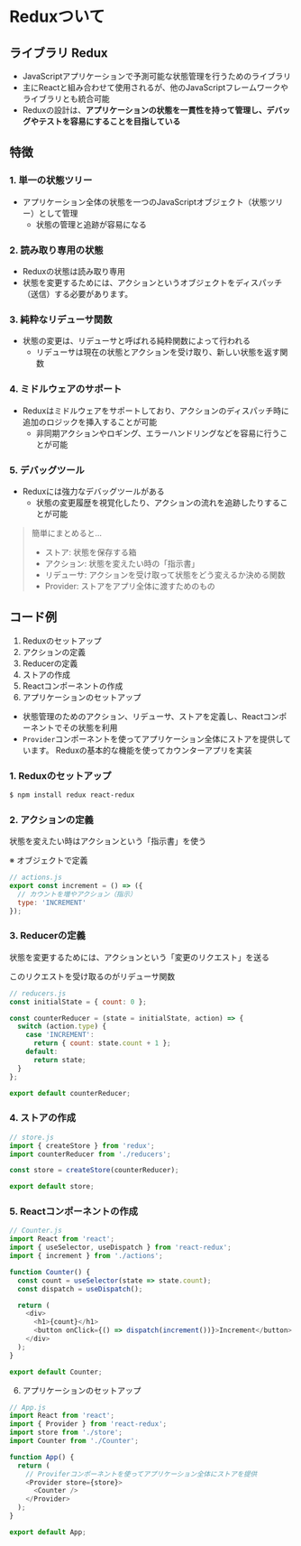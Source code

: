 # Reduxついて
## ライブラリ Redux

- JavaScriptアプリケーションで予測可能な状態管理を行うためのライブラリ
- 主にReactと組み合わせて使用されるが、他のJavaScriptフレームワークやライブラリとも統合可能
- Reduxの設計は、**アプリケーションの状態を一貫性を持って管理し、デバッグやテストを容易にすることを目指している**

## 特徴
### 1. 単一の状態ツリー
- アプリケーション全体の状態を一つのJavaScriptオブジェクト（状態ツリー）として管理
    - 状態の管理と追跡が容易になる

### 2. 読み取り専用の状態
- Reduxの状態は読み取り専用
- 状態を変更するためには、アクションというオブジェクトをディスパッチ（送信）する必要があります。

### 3. 純粋なリデューサ関数
- 状態の変更は、リデューサと呼ばれる純粋関数によって行われる
    - リデューサは現在の状態とアクションを受け取り、新しい状態を返す関数

### 4. ミドルウェアのサポート
- Reduxはミドルウェアをサポートしており、アクションのディスパッチ時に追加のロジックを挿入することが可能
    - 非同期アクションやロギング、エラーハンドリングなどを容易に行うことが可能

### 5. デバッグツール
- Reduxには強力なデバッグツールがある
    - 状態の変更履歴を視覚化したり、アクションの流れを追跡したりすることが可能

> 簡単にまとめると...
>- ストア: 状態を保存する箱
>- アクション: 状態を変えたい時の「指示書」
>- リデューサ: アクションを受け取って状態をどう変えるか決める関数
>- Provider: ストアをアプリ全体に渡すためのもの



## コード例
1. Reduxのセットアップ
2. アクションの定義
3. Reducerの定義
4. ストアの作成
5. Reactコンポーネントの作成
6. アプリケーションのセットアップ

- 状態管理のためのアクション、リデューサ、ストアを定義し、Reactコンポーネントでその状態を利用
- `Provider`コンポーネントを使ってアプリケーション全体にストアを提供しています。
Reduxの基本的な機能を使ってカウンターアプリを実装

### 1. Reduxのセットアップ
```sh
$ npm install redux react-redux
```

### 2. アクションの定義
状態を変えたい時はアクションという「指示書」を使う

※ オブジェクトで定義
```js
// actions.js
export const increment = () => ({
  // カウントを増やアクション（指示）
  type: 'INCREMENT'
});

```
### 3. Reducerの定義
状態を変更するためには、アクションという「変更のリクエスト」を送る

このリクエストを受け取るのがリデューサ関数
```js
// reducers.js
const initialState = { count: 0 };

const counterReducer = (state = initialState, action) => {
  switch (action.type) {
    case 'INCREMENT':
      return { count: state.count + 1 };
    default:
      return state;
  }
};

export default counterReducer;
```
### 4. ストアの作成
```js
// store.js
import { createStore } from 'redux';
import counterReducer from './reducers';

const store = createStore(counterReducer);

export default store;

```
### 5. Reactコンポーネントの作成
```js
// Counter.js
import React from 'react';
import { useSelector, useDispatch } from 'react-redux';
import { increment } from './actions';

function Counter() {
  const count = useSelector(state => state.count);
  const dispatch = useDispatch();

  return (
    <div>
      <h1>{count}</h1>
      <button onClick={() => dispatch(increment())}>Increment</button>
    </div>
  );
}

export default Counter;

```


6. アプリケーションのセットアップ
```js
// App.js
import React from 'react';
import { Provider } from 'react-redux';
import store from './store';
import Counter from './Counter';

function App() {
  return (
    // Proviferコンポーネントを使ってアプリケーション全体にストアを提供
    <Provider store={store}>
      <Counter />
    </Provider>
  );
}

export default App;

```
